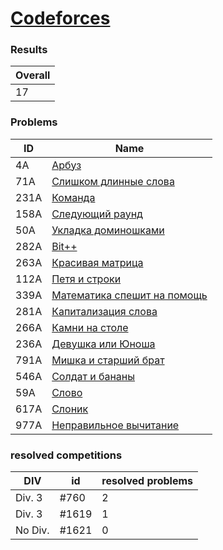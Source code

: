 # [Codeforces](https://codeforces.com/problemset)

### Results
| Overall |
|---------|
| 17      |

### Problems
| ID   | Name                                                                             |
|------|----------------------------------------------------------------------------------|
| 4A   | [Арбуз](http://codeforces.com/problemset/problem/4/A)                            |
| 71A  | [ Слишком длинные слова ](https://codeforces.com/problemset/problem/71/A)        |
| 231A | [ Команда ](https://codeforces.com/problemset/problem/231/A)                     |
| 158A | [ Следующий раунд ](https://codeforces.com/problemset/problem/158/A)             |
| 50A  | [ Укладка доминошками ](https://codeforces.com/problemset/problem/50/A)          |
| 282A | [ Bit++ ](https://codeforces.com/problemset/problem/282/A)                       |
| 263A | [ Красивая матрица ](https://codeforces.com/problemset/problem/263/A)            |
| 112A | [ Петя и строки ](https://codeforces.com/problemset/problem/112/A)               |
| 339A | [ Математика спешит на помощь ](https://codeforces.com/problemset/problem/339/A) |
| 281A | [ Капитализация слова ](https://codeforces.com/problemset/problem/281/A)         |
| 266A | [ Камни на столе ](https://codeforces.com/problemset/problem/266/A)              |
| 236A | [ Девушка или Юноша ](https://codeforces.com/problemset/problem/236/A)           |
| 791A | [ Мишка и старший брат ](https://codeforces.com/problemset/problem/791/A)        |
| 546A | [ Солдат и бананы ](https://codeforces.com/problemset/problem/546/A)             |
| 59A  | [ Слово ](https://codeforces.com/problemset/problem/59/A)                        |
| 617A | [ Слоник ](https://codeforces.com/problemset/problem/617/A)                      |
| 977A | [ Неправильное вычитание ](https://codeforces.com/problemset/problem/977/A)      |

### resolved competitions
| DIV     | id    | resolved problems |
|---------|-------|-------------------|
| Div. 3  | #760  | 2                 |
| Div. 3  | #1619 | 1                 |
| No Div. | #1621 | 0                 |
